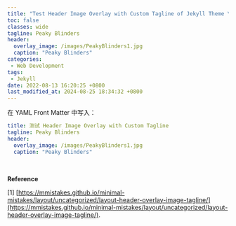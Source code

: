 ```yaml
---
title: "Test Header Image Overlay with Custom Tagline of Jekyll Theme \"minimal-mistakes\""
toc: false
classes: wide
tagline: Peaky Blinders
header:
  overlay_image: /images/PeakyBlinders1.jpg
  caption: "Peaky Blinders"
categories:
 - Web Development
tags: 
 - Jekyll
date: 2022-08-13 16:20:25 +0800
last_modified_at: 2024-08-25 18:34:32 +0800
---
```


在 YAML Front Matter 中写入：

```yaml
title: 测试 Header Image Overlay with Custom Tagline
tagline: Peaky Blinders
header:
  overlay_image: /images/PeakyBlinders1.jpg
  caption: "Peaky Blinders"
```

<br>

**Reference**

[1] [https://mmistakes.github.io/minimal-mistakes/layout/uncategorized/layout-header-overlay-image-tagline/](https://mmistakes.github.io/minimal-mistakes/layout/uncategorized/layout-header-overlay-image-tagline/).
